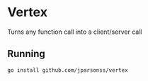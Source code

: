 # Vertex

Turns any function call into a client/server call

## Running

```bash
go install github.com/jparsonss/vertex
```
